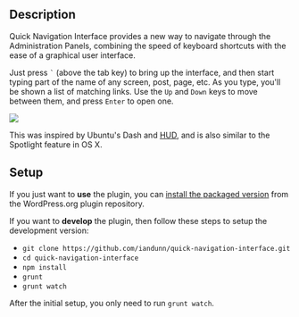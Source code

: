 ## Description

Quick Navigation Interface provides a new way to navigate through the Administration Panels, combining the speed of keyboard shortcuts with the ease of a graphical user interface.

Just press ``` ` ``` (above the tab key) to bring up the interface, and then start typing part of the name of any screen, post, page, etc. As you type, you'll be shown a list of matching links. Use the `Up` and `Down` keys to move between them, and press `Enter` to open one.

<a href="http://www.youtube.com/watch?v=60iVn94hEIE"><img src="https://ps.w.org/quick-navigation-interface/assets/screenshot-2.png?rev=1166854" /></a>

This was inspired by Ubuntu's Dash and [HUD](http://www.markshuttleworth.com/archives/939), and is also similar to the Spotlight feature in OS X.

## Setup

If you just want to **use** the plugin, you can [install the packaged version](https://wordpress.org/plugins/quick-navigation-interface/) from the WordPress.org plugin repository.

If you want to **develop** the plugin, then follow these steps to setup the development version:

* `git clone https://github.com/iandunn/quick-navigation-interface.git`
* `cd quick-navigation-interface`
* `npm install`
* `grunt`
* `grunt watch`

After the initial setup, you only need to run `grunt watch`.
